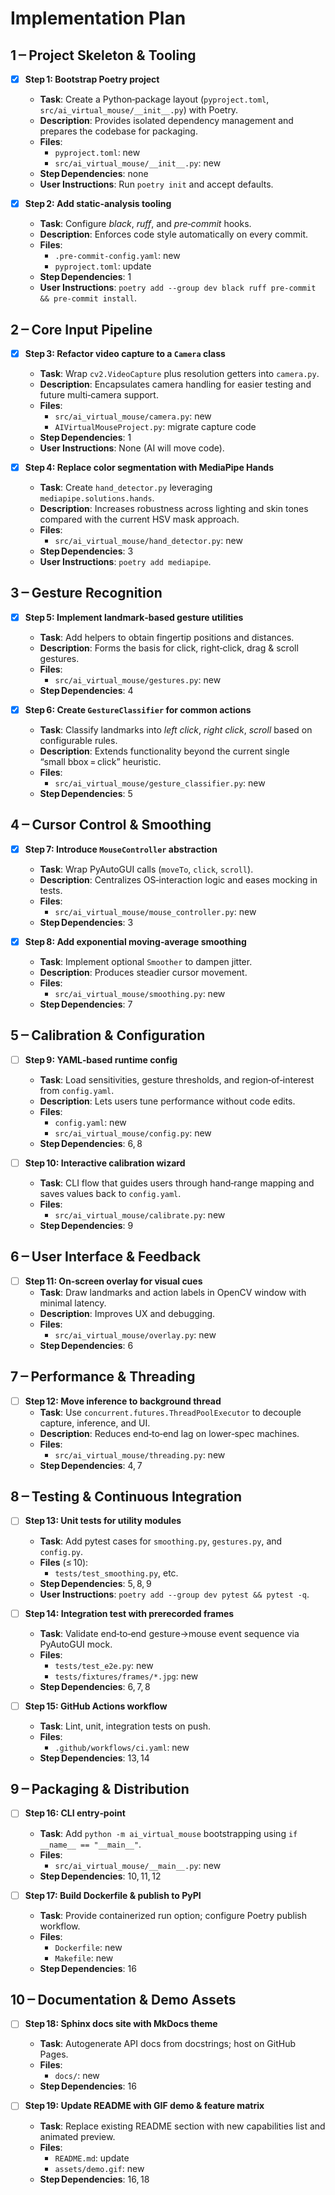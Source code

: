 # Implementation Plan

## 1 ‒ Project Skeleton & Tooling

- [x] **Step 1: Bootstrap Poetry project**

  - **Task**: Create a Python‑package layout (`pyproject.toml`, `src/ai_virtual_mouse/__init__.py`) with Poetry.
  - **Description**: Provides isolated dependency management and prepares the codebase for packaging.
  - **Files**:
    - `pyproject.toml`: new
    - `src/ai_virtual_mouse/__init__.py`: new
  - **Step Dependencies**: none
  - **User Instructions**: Run `poetry init` and accept defaults.

- [x] **Step 2: Add static‑analysis tooling**
  - **Task**: Configure _black_, _ruff_, and _pre‑commit_ hooks.
  - **Description**: Enforces code style automatically on every commit.
  - **Files**:
    - `.pre-commit-config.yaml`: new
    - `pyproject.toml`: update
  - **Step Dependencies**: 1
  - **User Instructions**: `poetry add --group dev black ruff pre-commit && pre-commit install`.

## 2 ‒ Core Input Pipeline

- [x] **Step 3: Refactor video capture to a `Camera` class**

  - **Task**: Wrap `cv2.VideoCapture` plus resolution getters into `camera.py`.
  - **Description**: Encapsulates camera handling for easier testing and future multi‑camera support.
  - **Files**:
    - `src/ai_virtual_mouse/camera.py`: new
    - `AIVirtualMouseProject.py`: migrate capture code
  - **Step Dependencies**: 1
  - **User Instructions**: None (AI will move code).

- [x] **Step 4: Replace color segmentation with MediaPipe Hands**
  - **Task**: Create `hand_detector.py` leveraging `mediapipe.solutions.hands`.
  - **Description**: Increases robustness across lighting and skin tones compared with the current HSV mask approach.
  - **Files**:
    - `src/ai_virtual_mouse/hand_detector.py`: new
  - **Step Dependencies**: 3
  - **User Instructions**: `poetry add mediapipe`.

## 3 ‒ Gesture Recognition

- [x] **Step 5: Implement landmark‑based gesture utilities**

  - **Task**: Add helpers to obtain fingertip positions and distances.
  - **Description**: Forms the basis for click, right‑click, drag & scroll gestures.
  - **Files**:
    - `src/ai_virtual_mouse/gestures.py`: new
  - **Step Dependencies**: 4

- [x] **Step 6: Create `GestureClassifier` for common actions**
  - **Task**: Classify landmarks into _left click_, _right click_, _scroll_ based on configurable rules.
  - **Description**: Extends functionality beyond the current single “small bbox = click” heuristic.
  - **Files**:
    - `src/ai_virtual_mouse/gesture_classifier.py`: new
  - **Step Dependencies**: 5

## 4 ‒ Cursor Control & Smoothing

- [x] **Step 7: Introduce `MouseController` abstraction**

  - **Task**: Wrap PyAutoGUI calls (`moveTo`, `click`, `scroll`).
  - **Description**: Centralizes OS‑interaction logic and eases mocking in tests.
  - **Files**:
    - `src/ai_virtual_mouse/mouse_controller.py`: new
  - **Step Dependencies**: 3

- [x] **Step 8: Add exponential moving‑average smoothing**
  - **Task**: Implement optional `Smoother` to dampen jitter.
  - **Description**: Produces steadier cursor movement.
  - **Files**:
    - `src/ai_virtual_mouse/smoothing.py`: new
  - **Step Dependencies**: 7

## 5 ‒ Calibration & Configuration

- [ ] **Step 9: YAML‑based runtime config**

  - **Task**: Load sensitivities, gesture thresholds, and region‑of‑interest from `config.yaml`.
  - **Description**: Lets users tune performance without code edits.
  - **Files**:
    - `config.yaml`: new
    - `src/ai_virtual_mouse/config.py`: new
  - **Step Dependencies**: 6, 8

- [ ] **Step 10: Interactive calibration wizard**
  - **Task**: CLI flow that guides users through hand‑range mapping and saves values back to `config.yaml`.
  - **Files**:
    - `src/ai_virtual_mouse/calibrate.py`: new
  - **Step Dependencies**: 9

## 6 ‒ User Interface & Feedback

- [ ] **Step 11: On‑screen overlay for visual cues**
  - **Task**: Draw landmarks and action labels in OpenCV window with minimal latency.
  - **Description**: Improves UX and debugging.
  - **Files**:
    - `src/ai_virtual_mouse/overlay.py`: new
  - **Step Dependencies**: 6

## 7 ‒ Performance & Threading

- [ ] **Step 12: Move inference to background thread**
  - **Task**: Use `concurrent.futures.ThreadPoolExecutor` to decouple capture, inference, and UI.
  - **Description**: Reduces end‑to‑end lag on lower‑spec machines.
  - **Files**:
    - `src/ai_virtual_mouse/threading.py`: new
  - **Step Dependencies**: 4, 7

## 8 ‒ Testing & Continuous Integration

- [ ] **Step 13: Unit tests for utility modules**

  - **Task**: Add pytest cases for `smoothing.py`, `gestures.py`, and `config.py`.
  - **Files** (≤ 10):
    - `tests/test_smoothing.py`, etc.
  - **Step Dependencies**: 5, 8, 9
  - **User Instructions**: `poetry add --group dev pytest && pytest -q`.

- [ ] **Step 14: Integration test with prerecorded frames**

  - **Task**: Validate end‑to‑end gesture→mouse event sequence via PyAutoGUI mock.
  - **Files**:
    - `tests/test_e2e.py`: new
    - `tests/fixtures/frames/*.jpg`: new
  - **Step Dependencies**: 6, 7, 8

- [ ] **Step 15: GitHub Actions workflow**
  - **Task**: Lint, unit, integration tests on push.
  - **Files**:
    - `.github/workflows/ci.yaml`: new
  - **Step Dependencies**: 13, 14

## 9 ‒ Packaging & Distribution

- [ ] **Step 16: CLI entry‑point**

  - **Task**: Add `python -m ai_virtual_mouse` bootstrapping using `if __name__ == "__main__"`.
  - **Files**:
    - `src/ai_virtual_mouse/__main__.py`: new
  - **Step Dependencies**: 10, 11, 12

- [ ] **Step 17: Build Dockerfile & publish to PyPI**
  - **Task**: Provide containerized run option; configure Poetry publish workflow.
  - **Files**:
    - `Dockerfile`: new
    - `Makefile`: new
  - **Step Dependencies**: 16

## 10 ‒ Documentation & Demo Assets

- [ ] **Step 18: Sphinx docs site with MkDocs theme**

  - **Task**: Autogenerate API docs from docstrings; host on GitHub Pages.
  - **Files**:
    - `docs/`: new
  - **Step Dependencies**: 16

- [ ] **Step 19: Update README with GIF demo & feature matrix**
  - **Task**: Replace existing README section with new capabilities list and animated preview.
  - **Files**:
    - `README.md`: update
    - `assets/demo.gif`: new
  - **Step Dependencies**: 16, 18
